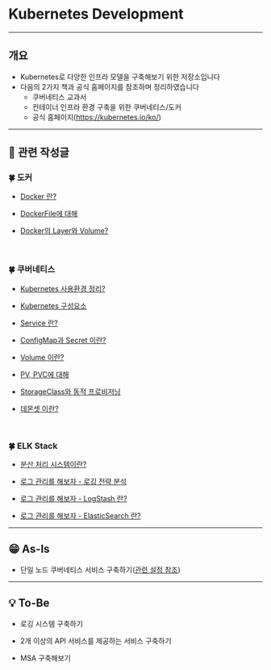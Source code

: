 # Kubernetes Development
---
## 개요
- Kubernetes로 다양한 인프라 모델을 구축해보기 위한 저장소입니다
- 다음의 2가지 책과 공식 홈페이지를 참조하며 정리하였습니다
  - 쿠버네티스 교과서
  - 컨테이너 인프라 환경 구축을 위한 쿠버네티스/도커
  - 공식 홈페이지(https://kubernetes.io/ko/)


---
## 📝 관련 작성글

### 🍀 도커
* [Docker 란?](https://velog.io/@seculoper235/Docker-%EB%9E%80)

* [DockerFile에 대해](https://velog.io/@seculoper235/DockerFile)

* [Docker의 Layer와 Volume?](https://velog.io/@seculoper235/Docker-Layer%EC%97%90-%EB%8C%80%ED%95%B4)
</br>

### 🍀 쿠버네티스
* [Kubernetes 사용환경 정리?](https://velog.io/@seculoper235/Kubernetes-%EC%82%AC%EC%9A%A9-%EB%8F%84%EA%B5%AC-%EC%A0%95%EB%A6%AC%EC%9E%91%EC%84%B1%EC%A4%91)

* [Kubernetes 구성요소](https://velog.io/@seculoper235/Kubernetes-%EA%B5%AC%EC%84%B1-%EC%9A%94%EC%86%8C%EC%9E%91%EC%84%B1%EC%A4%91)

* [Service 란?](https://velog.io/@seculoper235/Kubernetes-Service-%EC%98%A4%EB%B8%8C%EC%A0%9D%ED%8A%B8%EB%9E%80)

* [ConfigMap과 Secret 이란?](https://velog.io/@seculoper235/Kubernetes-ConfigMap%EA%B3%BC-Secret)

* [Volume 이란?](https://velog.io/@seculoper235/Kubernetes-Volume-%EC%9D%B4%EB%9E%80)

* [PV, PVC에 대해](https://velog.io/@seculoper235/Kubernetes-PV-PVC-%EB%B6%84%EB%A5%98)

* [StorageClass와 동적 프로비저닝](https://velog.io/@seculoper235/Kubernetes-PV-PVC-%EB%B6%84%EB%A5%98)

* [데몬셋 이란?](https://velog.io/@seculoper235/Kubernetes-DeamonSet-%EC%9D%B4%EB%9E%80)
</br>

### 🍀 ELK Stack
* [분산 처리 시스템이란?](https://velog.io/@seculoper235/%EA%B3%A0%EC%B0%B0-%EB%B6%84%EC%82%B0-%EC%B2%98%EB%A6%AC-%EC%8B%9C%EC%8A%A4%ED%85%9C%EC%9D%B4%EB%9E%80)
  
* [로그 관리를 해보자 - 로깅 전략 분석](https://velog.io/@seculoper235/Kubernetes-%EB%A1%9C%EA%B7%B8-%EA%B4%80%EB%A6%AC%EB%A5%BC-%ED%95%B4%EB%B3%B4%EC%9E%90-1%ED%8E%B8)

* [로그 관리를 해보자 - LogStash 란?](https://velog.io/@seculoper235/Kubernetes-%EB%A1%9C%EA%B7%B8-%EA%B4%80%EB%A6%AC%EB%A5%BC-%ED%95%B4%EB%B3%B4%EC%9E%90-ELK-%EB%9E%80%EC%9E%91%EC%84%B1%EC%A4%91)

* [로그 관리를 해보자 - ElasticSearch 란?](https://velog.io/@seculoper235/ELK-%EB%A1%9C%EA%B7%B8-%EA%B4%80%EB%A6%AC%EB%A5%BC-%ED%95%B4%EB%B3%B4%EC%9E%90-ElasticSearch-%EB%9E%80%EC%9E%91%EC%84%B1%EC%A4%91)


---
## 😁 As-Is
* 단일 노드 쿠버네티스 서비스 구축하기([관련 설정 참조](infra/description.md))
---
## 💡 To-Be
* 로깅 시스템 구축하기

* 2개 이상의 API 서비스를 제공하는 서비스 구축하기


* MSA 구축해보기
